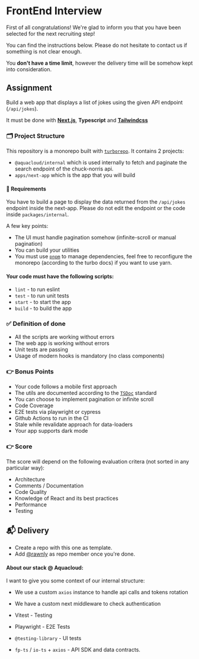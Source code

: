 # FrontEnd Interview

First of all congratulations!
We're glad to inform you that you have been selected for the next recruiting step!

You can find the instructions below.
Please do not hesitate to contact us if something is not clear enough.

You **don't have a time limit**, however the delivery time will be somehow kept into consideration.

## Assignment

Build a web app that displays a list of jokes using the given API endpoint (`/api/jokes`).

It must be done with [**Next.js**](https://nextjs.org), **Typescript** and [**Tailwindcss**](https://tailwindcss.com)

### 🗂 Project Structure

This repository is a monorepo built with [`turborepo`][turborepo].
It contains 2 projects:

- `@aquacloud/internal` which is used internally to fetch and paginate the search endpoint of the chuck-norris api.
- `apps/next-app` which is the app that you will build

#### 🔞 Requirements

You have to build a page to display the data returned from the `/api/jokes` endpoint inside the next-app.
Please do not edit the endpoint or the code inside `packages/internal`.

A few key points:

- The UI must handle pagination somehow (infinite-scroll or manual pagination)
- You can build your utilities
- You must use [`pnpm`][pnpm] to manage dependencies, feel free to reconfigure the monorepo (according to the turbo docs) if you want to use yarn.

#### Your code must have the following scripts:

- `lint` - to run eslint
- `test` - to run unit tests
- `start` - to start the app
- `build` - to build the app

### ✅ Definition of done

- All the scripts are working without errors
- The web app is working without errors
- Unit tests are passing
- Usage of modern hooks is mandatory (no class components)

### 👉 Bonus Points

- Your code follows a mobile first approach
- The utils are documented according to the [`TSDoc`][tsdoc] standard
- You can choose to implement pagination or infinite scroll
- Code Coverage
- E2E tests via playwright or cypress
- Github Actions to run in the CI
- Stale while revalidate approach for data-loaders
- Your app supports dark mode

### 👉 Score

The score will depend on the following evaluation critera (not sorted in any particular way):

- Architecture
- Comments / Documentation
- Code Quality
- Knowledge of React and its best practices
- Performance
- Testing

## 📬 Delivery

- Create a repo with this one as template.
- Add [@rawnly](https://github.com/rawnly) as repo member once you're done.

#### About our stack @ Aquacloud:

I want to give you some context of our internal structure:

- We use a custom `axios` instance to handle api calls and tokens rotation
- We have a custom next middleware to check authentication

- Vitest - Testing
- Playwright - E2E Tests
- `@testing-library` - UI tests
- `fp-ts` / `io-ts` + `axios` - API SDK and data contracts.

[tsdoc]: https://tsdoc.org
[turborepo]: https://turbo.build/repo
[pnpm]: https://pnpm.io
